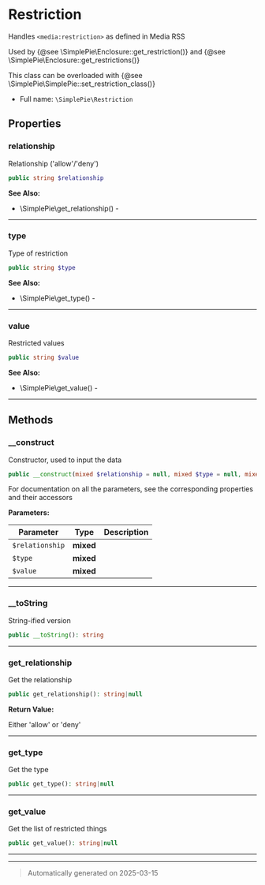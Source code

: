 
# Restriction

Handles `<media:restriction>` as defined in Media RSS

Used by {@see \SimplePie\Enclosure::get_restriction()} and {@see \SimplePie\Enclosure::get_restrictions()}

This class can be overloaded with {@see \SimplePie\SimplePie::set_restriction_class()}

* Full name: `\SimplePie\Restriction`



## Properties


### relationship

Relationship ('allow'/'deny')

```php
public string $relationship
```





**See Also:**

* \SimplePie\get_relationship() - 

***

### type

Type of restriction

```php
public string $type
```





**See Also:**

* \SimplePie\get_type() - 

***

### value

Restricted values

```php
public string $value
```





**See Also:**

* \SimplePie\get_value() - 

***

## Methods


### __construct

Constructor, used to input the data

```php
public __construct(mixed $relationship = null, mixed $type = null, mixed $value = null): mixed
```

For documentation on all the parameters, see the corresponding
properties and their accessors






**Parameters:**

| Parameter | Type | Description |
|-----------|------|-------------|
| `$relationship` | **mixed** |  |
| `$type` | **mixed** |  |
| `$value` | **mixed** |  |





***

### __toString

String-ified version

```php
public __toString(): string
```












***

### get_relationship

Get the relationship

```php
public get_relationship(): string|null
```









**Return Value:**

Either 'allow' or 'deny'




***

### get_type

Get the type

```php
public get_type(): string|null
```












***

### get_value

Get the list of restricted things

```php
public get_value(): string|null
```












***


***
> Automatically generated on 2025-03-15
